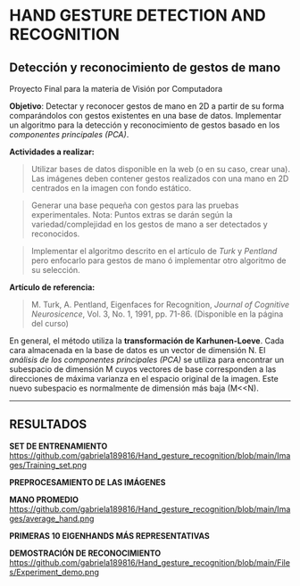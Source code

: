 # HAND GESTURE DETECTION AND RECOGNITION
## Detección y reconocimiento de gestos de mano

Proyecto Final para la materia de Visión por Computadora

**Objetivo**: Detectar y reconocer gestos de mano en 2D a partir de su forma comparándolos con gestos existentes en una base de datos. Implementar un algoritmo para la detección y reconocimiento de gestos basado en los *componentes principales (PCA)*.

**Actividades a realizar:**
> Utilizar bases de datos disponible en la web (o en su caso, crear una). Las imágenes deben contener gestos realizados con una mano en 2D centrados en la imagen con fondo estático.

> Generar una base pequeña con gestos para las pruebas experimentales. Nota: Puntos extras se darán según la variedad/complejidad en los gestos de mano a ser detectados y reconocidos.

> Implementar el algoritmo descrito en el artículo de *Turk* y *Pentland* pero enfocarlo para gestos de mano ó implementar otro algoritmo de su selección.

**Artículo de referencia:**
> M. Turk, A. Pentland, Eigenfaces for Recognition, *Journal of Cognitive Neurosicence*, Vol. 3, No. 1, 1991, pp. 71-86. (Disponible en la página del curso)

En general, el método utiliza la **transformación de Karhunen-Loeve**. Cada cara almacenada en la base de datos es un vector de dimensión N. El *análisis de los componentes principales (PCA)* se utiliza para encontrar un subespacio de dimensión M cuyos vectores de base corresponden a las direcciones de máxima varianza en el espacio original de la imagen. Este nuevo subespacio es normalmente de dimensión más baja (M<<N).

-------------------------------------------------------------------------------------------------------------------------------------------------------
## RESULTADOS
**SET DE ENTRENAMIENTO**
https://github.com/gabriela189816/Hand_gesture_recognition/blob/main/Images/Training_set.png

**PREPROCESAMIENTO DE LAS IMÁGENES**


**MANO PROMEDIO**
https://github.com/gabriela189816/Hand_gesture_recognition/blob/main/Images/average_hand.png

**PRIMERAS 10 EIGENHANDS MÁS REPRESENTATIVAS**

**DEMOSTRACIÓN DE RECONOCIMIENTO**
https://github.com/gabriela189816/Hand_gesture_recognition/blob/main/Files/Experiment_demo.png
